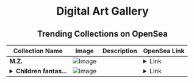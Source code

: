 <div align="center">

# Digital Art Gallery

## Trending Collections on OpenSea

| Collection Name                       | Image                                                                                     | Description                       | OpenSea Link                                                                                          |
|---------------------------------------|-------------------------------------------------------------------------------------------|-----------------------------------|--------------------------------------------------------------------------------------------------------|
| **M.Z.** | ![Image](https://i.seadn.io/s/raw/files/1f24a66c129d09d5ab353ec0584c169c.png?w=500&auto=format?w=200&auto=format) |  | <details><summary>Link</summary>[M.Z.](https://opensea.io/collection/m-z-3)</details> |
| **<details><summary>Children fantas...</summary>Children fantasy robot</details>** | ![Image](https://i.seadn.io/s/raw/files/8c9d42996470fa57a9c2de49602e6fef.png?w=500&auto=format?w=200&auto=format) |  | <details><summary>Link</summary>[Children fantasy robot](https://opensea.io/collection/children-fantasy-robot)</details> |

</div>